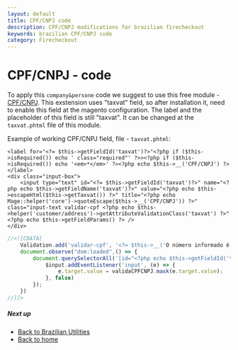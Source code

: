 ```yaml
---
layout: default
title: CPF/CNPJ code
description: CPF/CNPJ modifications for brazilian firecheckout
keywords: brazilian CPF/CNPJ code
category: Firecheckout
---
```


# CPF/CNPJ - code

To apply this `company&persone` code we suggest to use this free module - [CPF/CNPJ](https://github.com/rafaelstz/magento1-checkoutbrasil).
This exstension uses "taxvat" field, so after installation it, need to enable this field at the magento configuration.
The label and the placeholder of this field is still "taxvat". It can be changed at the `taxvat.phtml` file of this module.

Example of working CPF/CNPJ field, file - `taxvat.phtml`:

```
<label for="<?= $this->getFieldId('taxvat')?>"<?php if ($this->isRequired()) echo ' class="required"' ?>><?php if ($this->isRequired()) echo '<em>*</em>' ?><?php echo $this->__('CPF/CNPJ') ?></label>
<div class="input-box">
    <input type="text" id="<?= $this->getFieldId('taxvat')?>" name="<?php echo $this->getFieldName('taxvat')?>" value="<?php echo $this->escapeHtml($this->getTaxvat()) ?>" title="<?php echo Mage::helper('core')->quoteEscape($this->__('CPF/CNPJ')) ?>" class="input-text validar-cpf <?php echo $this->helper('customer/address')->getAttributeValidationClass('taxvat') ?>" <?php echo $this->getFieldParams() ?> />
</div>
```
```js
//<![CDATA[
    Validation.add('validar-cpf', '<?= $this->__('O número informado é inválido') ?>', function(v) {return validaCPFCNPJ.init(v,0);});
    document.observe("dom:loaded",() => {
        document.querySelectorAll('[id="<?php echo $this->getFieldId('taxvat')?>"]').forEach(($input) => {
            $input.addEventListener('input', (e) => {
                e.target.value = validaCPFCNPJ.mask(e.target.value);
            }, false)
        });
    })
//]]>
```

##### Next up

 -  [Back to Brazilian Utilities](/m1/extensions/firecheckout/brazil/)
 -  [Back to home](/m1/extensions/firecheckout)